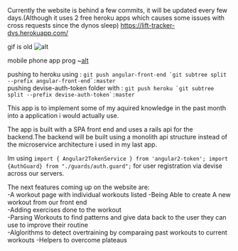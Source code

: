 Currently the website is behind a few commits, it will be updated every few days.(Although it uses 2 free heroku apps which causes some issues with cross requests since the dynos sleep)
https://lift-tracker-dvs.herokuapp.com/

gif is old 
![alt](https://github.com/DaniVSainz/bodybuilding-angular/blob/master/ang4-bodybuilding.gif)  

mobile phone app prog
~[alt](https://github.com/DaniVSainz/bodybuilding-angular/blob/master/mobile.gif)

pushing to heroku using : ```git push angular-front-end `git subtree split --prefix angular-front-end`:master```  
pushing devise-auth-token folder with : ```git push heroku `git subtree split --prefix devise-auth-token`:master```

This app is to implement some of my aquired knowledge in the past month into a application i would actually use.

The app is built with a SPA front end and uses a rails api for the backend.The backend will be built using a monolith api structure instead of the microservice architecture i used in my last app.

Im  using ```import { Angular2TokenService } from 'angular2-token';
import {AuthGuard} from "./guards/auth.guard";``` for user registration via devise across our servers.

The next features coming up on the website are:  
-A workout page with individual workouts listed
-Being Able to create A new workout from our front end  
-Adding exercises done to the workout  
-Parsing Workouts to find patterns and give data back to the user they can use to improve their routine  
-Alglorithms to detect overtraining by comparaing past workouts to current workouts 
-Helpers to overcome plateaus 



